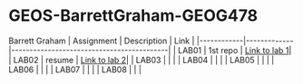 # GEOS-BarrettGraham-GEOG478
Barrett Graham
| Assignment | Description | Link                                      |
|------------|-------------|-------------------------------------------|
| LAB01        |    1st repo | [Link to lab 1](https://github.com/beargrahams/GEOS-BarrettGraham-GEOG478.git "Lab1")|
| LAB02        |    resume   | [Link to lab 2](https://github.com/beargrahams/GEOS-BarrettGraham-GEOG478/commit/f129d5315f48777c7e27cd72e45629a0bb495e02 "Lab 2")|
| LAB03        |             |                                           |
| LAB04        |             |                                           |
| LAB05        |             |                                           |
| LAB06        |             |                                           |
| LAB07        |             |                                           |
| LAB08        |             |                                           |
